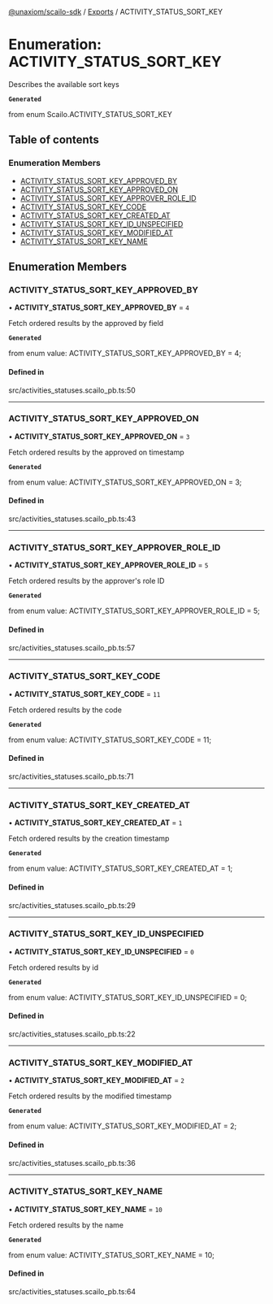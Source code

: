 [@unaxiom/scailo-sdk](../README.md) / [Exports](../modules.md) / ACTIVITY\_STATUS\_SORT\_KEY

# Enumeration: ACTIVITY\_STATUS\_SORT\_KEY

Describes the available sort keys

**`Generated`**

from enum Scailo.ACTIVITY_STATUS_SORT_KEY

## Table of contents

### Enumeration Members

- [ACTIVITY\_STATUS\_SORT\_KEY\_APPROVED\_BY](ACTIVITY_STATUS_SORT_KEY.md#activity_status_sort_key_approved_by)
- [ACTIVITY\_STATUS\_SORT\_KEY\_APPROVED\_ON](ACTIVITY_STATUS_SORT_KEY.md#activity_status_sort_key_approved_on)
- [ACTIVITY\_STATUS\_SORT\_KEY\_APPROVER\_ROLE\_ID](ACTIVITY_STATUS_SORT_KEY.md#activity_status_sort_key_approver_role_id)
- [ACTIVITY\_STATUS\_SORT\_KEY\_CODE](ACTIVITY_STATUS_SORT_KEY.md#activity_status_sort_key_code)
- [ACTIVITY\_STATUS\_SORT\_KEY\_CREATED\_AT](ACTIVITY_STATUS_SORT_KEY.md#activity_status_sort_key_created_at)
- [ACTIVITY\_STATUS\_SORT\_KEY\_ID\_UNSPECIFIED](ACTIVITY_STATUS_SORT_KEY.md#activity_status_sort_key_id_unspecified)
- [ACTIVITY\_STATUS\_SORT\_KEY\_MODIFIED\_AT](ACTIVITY_STATUS_SORT_KEY.md#activity_status_sort_key_modified_at)
- [ACTIVITY\_STATUS\_SORT\_KEY\_NAME](ACTIVITY_STATUS_SORT_KEY.md#activity_status_sort_key_name)

## Enumeration Members

### ACTIVITY\_STATUS\_SORT\_KEY\_APPROVED\_BY

• **ACTIVITY\_STATUS\_SORT\_KEY\_APPROVED\_BY** = ``4``

Fetch ordered results by the approved by field

**`Generated`**

from enum value: ACTIVITY_STATUS_SORT_KEY_APPROVED_BY = 4;

#### Defined in

src/activities_statuses.scailo_pb.ts:50

___

### ACTIVITY\_STATUS\_SORT\_KEY\_APPROVED\_ON

• **ACTIVITY\_STATUS\_SORT\_KEY\_APPROVED\_ON** = ``3``

Fetch ordered results by the approved on timestamp

**`Generated`**

from enum value: ACTIVITY_STATUS_SORT_KEY_APPROVED_ON = 3;

#### Defined in

src/activities_statuses.scailo_pb.ts:43

___

### ACTIVITY\_STATUS\_SORT\_KEY\_APPROVER\_ROLE\_ID

• **ACTIVITY\_STATUS\_SORT\_KEY\_APPROVER\_ROLE\_ID** = ``5``

Fetch ordered results by the approver's role ID

**`Generated`**

from enum value: ACTIVITY_STATUS_SORT_KEY_APPROVER_ROLE_ID = 5;

#### Defined in

src/activities_statuses.scailo_pb.ts:57

___

### ACTIVITY\_STATUS\_SORT\_KEY\_CODE

• **ACTIVITY\_STATUS\_SORT\_KEY\_CODE** = ``11``

Fetch ordered results by the code

**`Generated`**

from enum value: ACTIVITY_STATUS_SORT_KEY_CODE = 11;

#### Defined in

src/activities_statuses.scailo_pb.ts:71

___

### ACTIVITY\_STATUS\_SORT\_KEY\_CREATED\_AT

• **ACTIVITY\_STATUS\_SORT\_KEY\_CREATED\_AT** = ``1``

Fetch ordered results by the creation timestamp

**`Generated`**

from enum value: ACTIVITY_STATUS_SORT_KEY_CREATED_AT = 1;

#### Defined in

src/activities_statuses.scailo_pb.ts:29

___

### ACTIVITY\_STATUS\_SORT\_KEY\_ID\_UNSPECIFIED

• **ACTIVITY\_STATUS\_SORT\_KEY\_ID\_UNSPECIFIED** = ``0``

Fetch ordered results by id

**`Generated`**

from enum value: ACTIVITY_STATUS_SORT_KEY_ID_UNSPECIFIED = 0;

#### Defined in

src/activities_statuses.scailo_pb.ts:22

___

### ACTIVITY\_STATUS\_SORT\_KEY\_MODIFIED\_AT

• **ACTIVITY\_STATUS\_SORT\_KEY\_MODIFIED\_AT** = ``2``

Fetch ordered results by the modified timestamp

**`Generated`**

from enum value: ACTIVITY_STATUS_SORT_KEY_MODIFIED_AT = 2;

#### Defined in

src/activities_statuses.scailo_pb.ts:36

___

### ACTIVITY\_STATUS\_SORT\_KEY\_NAME

• **ACTIVITY\_STATUS\_SORT\_KEY\_NAME** = ``10``

Fetch ordered results by the name

**`Generated`**

from enum value: ACTIVITY_STATUS_SORT_KEY_NAME = 10;

#### Defined in

src/activities_statuses.scailo_pb.ts:64
